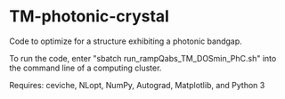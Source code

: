 # TM-photonic-crystal

Code to optimize for a structure exhibiting a photonic bandgap.

To run the code, enter "sbatch run_rampQabs_TM_DOSmin_PhC.sh" into the command line of a computing cluster.

Requires: ceviche, NLopt, NumPy, Autograd, Matplotlib, and Python 3
